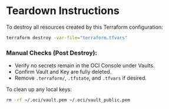# Teardown Instructions

To destroy all resources created by this Terraform configuration:

```bash
terraform destroy -var-file="terraform.tfvars"
```

### Manual Checks (Post Destroy):
- Verify no secrets remain in the OCI Console under Vaults.
- Confirm Vault and Key are fully deleted.
- Remove `.terraform/`, `.tfstate`, and `.tfvars` if desired.

To clean up any local keys:

```bash
rm -rf ~/.oci/vault.pem ~/.oci/vault_public.pem
```
